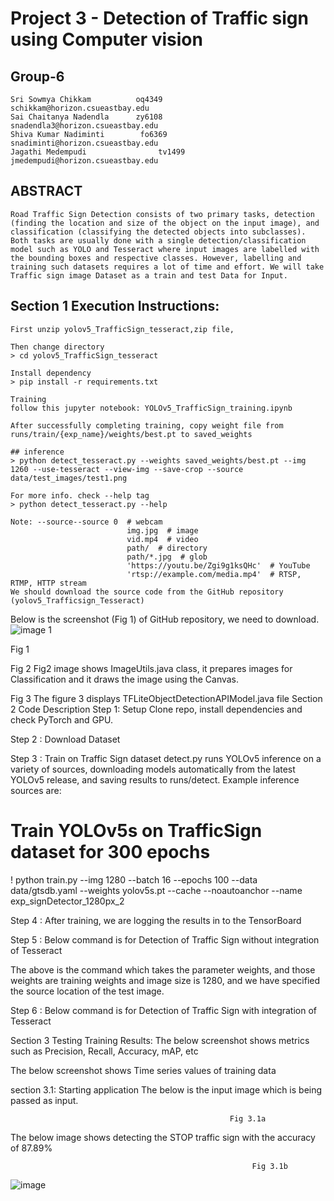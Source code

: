 # Project 3 - Detection of Traffic sign using Computer vision

## Group-6

```
Sri Sowmya Chikkam          oq4349 		schikkam@horizon.csueastbay.edu
Sai Chaitanya Nadendla 	    zy6108 		snadendla3@horizon.csueastbay.edu
Shiva Kumar Nadiminti 	     fo6369 		snadiminti@horizon.csueastbay.edu
Jagathi Medempudi		         tv1499 		jmedempudi@horizon.csueastbay.edu
```

## ABSTRACT
```
Road Traffic Sign Detection consists of two primary tasks, detection (finding the location and size of the object on the input image), and classification (classifying the detected objects into subclasses). Both tasks are usually done with a single detection/classification model such as YOLO and Tesseract where input images are labelled with the bounding boxes and respective classes. However, labelling and training such datasets requires a lot of time and effort. We will take Traffic sign image Dataset as a train and test Data for Input. 
```

## Section 1 Execution Instructions: 
```
First unzip yolov5_TrafficSign_tesseract,zip file, 

Then change directory 
> cd yolov5_TrafficSign_tesseract

Install dependency
> pip install -r requirements.txt

Training
follow this jupyter notebook: YOLOv5_TrafficSign_training.ipynb 

After successfully completing training, copy weight file from runs/train/{exp_name}/weights/best.pt to saved_weights

## inference
> python detect_tesseract.py --weights saved_weights/best.pt --img 1260 --use-tesseract --view-img --save-crop --source data/test_images/test1.png

For more info. check --help tag
> python detect_tesseract.py --help

Note: --source--source 0  # webcam
                          img.jpg  # image 
                          vid.mp4  # video
                          path/  # directory
                          path/*.jpg  # glob
                          'https://youtu.be/Zgi9g1ksQHc'  # YouTube
                          'rtsp://example.com/media.mp4'  # RTSP, RTMP, HTTP stream
We should download the source code from the GitHub repository (yolov5_Trafficsign_Tesseract) 
```







Below is the screenshot (Fig 1) of GitHub repository, we need to download.
![image 1](readme-images/1.png)
 
Fig 1
 
Fig 2
Fig2 image shows ImageUtils.java class, it prepares images for Classification and it draws the image using the Canvas.
 
Fig 3
The figure 3 displays TFLiteObjectDetectionAPIModel.java file 
Section 2 Code Description
Step 1: Setup
Clone repo, install dependencies and check PyTorch and GPU.
 

Step 2 : Download Dataset
 

Step 3 : Train on Traffic Sign dataset
detect.py runs YOLOv5 inference on a variety of sources, downloading models automatically from the latest YOLOv5 release, and saving results to runs/detect. Example inference sources are:

# Train YOLOv5s on TrafficSign dataset for 300 epochs
! python train.py --img 1280 --batch 16 --epochs 100 --data data/gtsdb.yaml --weights yolov5s.pt --cache --noautoanchor --name exp_signDetector_1280px_2 


Step 4 : After training, we are logging the results in to the TensorBoard

 






Step 5 : Below command is for Detection of Traffic Sign without integration of Tesseract


 
The above is the command which takes the parameter weights, and those weights are training weights and image size is 1280, and we have specified the source location of the test image.

Step 6 : Below command is for Detection of Traffic Sign with integration of Tesseract

 

Section 3 Testing
Training Results: The below screenshot shows  metrics such as Precision, Recall, Accuracy, mAP, etc
 

The below screenshot shows Time series values of training data
 

section 3.1: Starting application
The below is the input image which is being passed as input.
 
                                                     Fig 3.1a
The below image shows detecting the STOP traffic sign with the accuracy of 87.89%

 
                                                          Fig 3.1b
![image](https://user-images.githubusercontent.com/95442036/144502523-a3141488-e32b-4413-8d96-7be98794e553.png)

